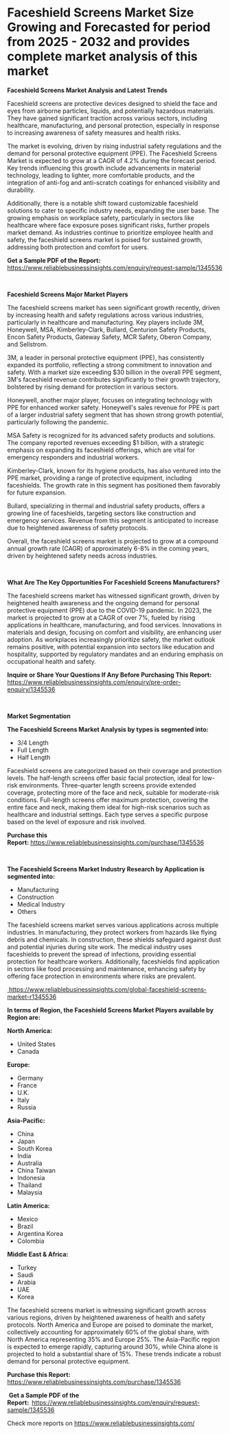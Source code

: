 <p><h1>Faceshield Screens Market Size Growing and Forecasted for period from 2025 - 2032 and provides complete market analysis of this market</h1></p><p><strong>Faceshield Screens Market Analysis and Latest Trends</strong></p>
<p><p>Faceshield screens are protective devices designed to shield the face and eyes from airborne particles, liquids, and potentially hazardous materials. They have gained significant traction across various sectors, including healthcare, manufacturing, and personal protection, especially in response to increasing awareness of safety measures and health risks. </p><p>The market is evolving, driven by rising industrial safety regulations and the demand for personal protective equipment (PPE). The Faceshield Screens Market is expected to grow at a CAGR of 4.2% during the forecast period. Key trends influencing this growth include advancements in material technology, leading to lighter, more comfortable products, and the integration of anti-fog and anti-scratch coatings for enhanced visibility and durability. </p><p>Additionally, there is a notable shift toward customizable faceshield solutions to cater to specific industry needs, expanding the user base. The growing emphasis on workplace safety, particularly in sectors like healthcare where face exposure poses significant risks, further propels market demand. As industries continue to prioritize employee health and safety, the faceshield screens market is poised for sustained growth, addressing both protection and comfort for users.</p></p>
<p><strong>Get a Sample PDF of the Report:&nbsp;</strong> <a href="https://www.reliablebusinessinsights.com/enquiry/request-sample/1345536?utm_campaign=3032&utm_medium=2&utm_source=Github&utm_content=ia&utm_term=05042025&utm_id=faceshield-screens">https://www.reliablebusinessinsights.com/enquiry/request-sample/1345536</a></p>
<p>&nbsp;</p>
<p><strong>Faceshield Screens Major Market Players</strong></p>
<p><p>The faceshield screens market has seen significant growth recently, driven by increasing health and safety regulations across various industries, particularly in healthcare and manufacturing. Key players include 3M, Honeywell, MSA, Kimberley-Clark, Bullard, Centurion Safety Products, Encon Safety Products, Gateway Safety, MCR Safety, Oberon Company, and Sellstrom.</p><p>3M, a leader in personal protective equipment (PPE), has consistently expanded its portfolio, reflecting a strong commitment to innovation and safety. With a market size exceeding $30 billion in the overall PPE segment, 3M's faceshield revenue contributes significantly to their growth trajectory, bolstered by rising demand for protection in various sectors.</p><p>Honeywell, another major player, focuses on integrating technology with PPE for enhanced worker safety. Honeywell's sales revenue for PPE is part of a larger industrial safety segment that has shown strong growth potential, particularly following the pandemic.</p><p>MSA Safety is recognized for its advanced safety products and solutions. The company reported revenues exceeding $1 billion, with a strategic emphasis on expanding its faceshield offerings, which are vital for emergency responders and industrial workers.</p><p>Kimberley-Clark, known for its hygiene products, has also ventured into the PPE market, providing a range of protective equipment, including faceshields. The growth rate in this segment has positioned them favorably for future expansion.</p><p>Bullard, specializing in thermal and industrial safety products, offers a growing line of faceshields, targeting sectors like construction and emergency services. Revenue from this segment is anticipated to increase due to heightened awareness of safety protocols.</p><p>Overall, the faceshield screens market is projected to grow at a compound annual growth rate (CAGR) of approximately 6-8% in the coming years, driven by heightened safety needs across industries.</p></p>
<p>&nbsp;</p>
<p><strong>What Are The Key Opportunities For Faceshield Screens Manufacturers?</strong></p>
<p><p>The faceshield screens market has witnessed significant growth, driven by heightened health awareness and the ongoing demand for personal protective equipment (PPE) due to the COVID-19 pandemic. In 2023, the market is projected to grow at a CAGR of over 7%, fueled by rising applications in healthcare, manufacturing, and food services. Innovations in materials and design, focusing on comfort and visibility, are enhancing user adoption. As workplaces increasingly prioritize safety, the market outlook remains positive, with potential expansion into sectors like education and hospitality, supported by regulatory mandates and an enduring emphasis on occupational health and safety.</p></p>
<p><strong>Inquire or Share Your Questions If Any Before Purchasing This Report:</strong> <a href="https://www.reliablebusinessinsights.com/enquiry/pre-order-enquiry/1345536?utm_campaign=3032&utm_medium=2&utm_source=Github&utm_content=ia&utm_term=05042025&utm_id=faceshield-screens">https://www.reliablebusinessinsights.com/enquiry/pre-order-enquiry/1345536</a></p>
<p>&nbsp;</p>
<p><strong>Market Segmentation</strong></p>
<p><strong>The Faceshield Screens Market Analysis by types is segmented into:</strong></p>
<p><ul><li>3/4 Length</li><li>Full Length</li><li>Half Length</li></ul></p>
<p><p>Faceshield screens are categorized based on their coverage and protection levels. The half-length screens offer basic facial protection, ideal for low-risk environments. Three-quarter length screens provide extended coverage, protecting more of the face and neck, suitable for moderate-risk conditions. Full-length screens offer maximum protection, covering the entire face and neck, making them ideal for high-risk scenarios such as healthcare and industrial settings. Each type serves a specific purpose based on the level of exposure and risk involved.</p></p>
<p><strong>Purchase this Report:&nbsp;</strong><a href="https://www.reliablebusinessinsights.com/purchase/1345536?utm_campaign=3032&utm_medium=2&utm_source=Github&utm_content=ia&utm_term=05042025&utm_id=faceshield-screens">https://www.reliablebusinessinsights.com/purchase/1345536</a></p>
<p>&nbsp;</p>
<p><strong>The Faceshield Screens Market Industry Research by Application is segmented into:</strong></p>
<p><ul><li>Manufacturing</li><li>Construction</li><li>Medical Industry</li><li>Others</li></ul></p>
<p><p>The faceshield screens market serves various applications across multiple industries. In manufacturing, they protect workers from hazards like flying debris and chemicals. In construction, these shields safeguard against dust and potential injuries during site work. The medical industry uses faceshields to prevent the spread of infections, providing essential protection for healthcare workers. Additionally, faceshields find application in sectors like food processing and maintenance, enhancing safety by offering face protection in environments where risks are prevalent.</p></p>
<p><a href="https://www.reliablebusinessinsights.com/global-faceshield-screens-market-r1345536?utm_campaign=3032&utm_medium=2&utm_source=Github&utm_content=ia&utm_term=05042025&utm_id=faceshield-screens">&nbsp;https://www.reliablebusinessinsights.com/global-faceshield-screens-market-r1345536</a></p>
<p><strong>In terms of Region, the Faceshield Screens Market Players available by Region are:</strong></p>
<p>
    <p> <strong> North America: </strong>
        <ul>
            <li>United States</li>
            <li>Canada</li>
        </ul>
        </p> 
    <p> <strong> Europe: </strong>
        <ul>
            <li>Germany</li>
            <li>France</li>
            <li>U.K.</li>
            <li>Italy</li>
            <li>Russia</li>
        </ul>
        </p> 
    <p> <strong> Asia-Pacific: </strong>
        <ul>
            <li>China</li>
            <li>Japan</li>
            <li>South Korea</li>
            <li>India</li>
            <li>Australia</li>
            <li>China Taiwan</li>
            <li>Indonesia</li>
            <li>Thailand</li>
            <li>Malaysia</li>
        </ul>
        </p> 
    <p> <strong> Latin America: </strong>
        <ul>
            <li>Mexico</li>
            <li>Brazil</li>
            <li>Argentina Korea</li>
            <li>Colombia</li>
        </ul>
        </p> 
    <p> <strong> Middle East & Africa: </strong>
        <ul>
            <li>Turkey</li>
            <li>Saudi</li>
            <li>Arabia</li>
            <li>UAE</li>
            <li>Korea</li>
        </ul>
    </p>
    </p>
<p><p>The faceshield screens market is witnessing significant growth across various regions, driven by heightened awareness of health and safety protocols. North America and Europe are poised to dominate the market, collectively accounting for approximately 60% of the global share, with North America representing 35% and Europe 25%. The Asia-Pacific region is expected to emerge rapidly, capturing around 30%, while China alone is projected to hold a substantial share of 15%. These trends indicate a robust demand for personal protective equipment.</p></p>
<p><strong>Purchase this Report: </strong><a href="https://www.reliablebusinessinsights.com/purchase/1345536?utm_campaign=3032&utm_medium=2&utm_source=Github&utm_content=ia&utm_term=05042025&utm_id=faceshield-screens">https://www.reliablebusinessinsights.com/purchase/1345536</a></p>
<p>&nbsp;<strong>Get a Sample PDF of the Report:&nbsp;&nbsp;</strong><a href="https://www.reliablebusinessinsights.com/enquiry/request-sample/1345536?utm_campaign=3032&utm_medium=2&utm_source=Github&utm_content=ia&utm_term=05042025&utm_id=faceshield-screens">https://www.reliablebusinessinsights.com/enquiry/request-sample/1345536</a></p>
<p><strong></strong></p>
<p>Check more reports on <a href="https://www.reliablebusinessinsights.com/?utm_campaign=3032&utm_medium=2&utm_source=Github&utm_content=ia&utm_term=05042025&utm_id=faceshield-screens">https://www.reliablebusinessinsights.com/</a></p>